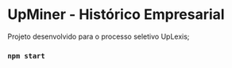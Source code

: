 # UpMiner - Histórico Empresarial

Projeto desenvolvido para o processo seletivo UpLexis;

### `npm start`
